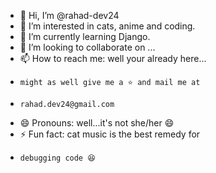 - 👋 Hi, I’m @rahad-dev24
- 👀 I’m interested in cats, anime and coding.
- 🌱 I’m currently learning Django.
- 💞️ I’m looking to collaborate on ...
- 📫 How to reach me: well your already here...
-     might as well give me a ⭐ and mail me at
-     rahad.dev24@gmail.com
- 😄 Pronouns: well...it's not she/her 😄
- ⚡ Fun fact: cat music is the best remedy for
-     debugging code 😆
